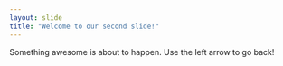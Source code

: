 ```yaml
---
layout: slide
title: "Welcome to our second slide!"
---
```

Something awesome is about to happen.
Use the left arrow to go back!
